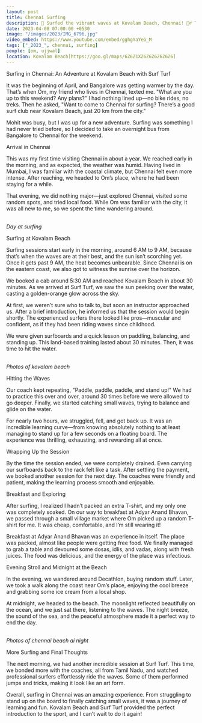 ```yaml
---
layout: post
title: Chennai Surfing
description: 🌊 Surfed the vibrant waves at Kovalam Beach, Chennai! 🏄‍♂️ The sun kissed the golden sands, and the lively atmosphere made every wave a thrilling adventure. The beach life, A2B 🍛 delights, and unforgettable memories with friends. 🏖️✨
date: 2023-04-08 07:00:00 +0530
image: "/images/2023/IMG_6796.jpg"
video_embed: https://www.youtube.com/embed/gghgYaYeG_M
tags: ["_2023_", chennai, surfing]
people: [om, ujjwal]
location: Kovalam Beach[https://goo.gl/maps/6Z6Z1XZ6Z6Z6Z6Z6Z6]
---
```


Surfing in Chennai: An Adventure at Kovalam Beach with Surf Turf

It was the beginning of April, and Bangalore was getting warmer by the day. That’s when Om, my friend who lives in Chennai, texted me. "What are you up to this weekend? Any plans?" I had nothing lined up—no bike rides, no treks. Then he asked, "Want to come to Chennai for surfing? There’s a good surf club near Kovalam Beach, just 20 km from the city."

Mohit was busy, but I was up for a new adventure. Surfing was something I had never tried before, so I decided to take an overnight bus from Bangalore to Chennai for the weekend.

Arrival in Chennai

This was my first time visiting Chennai in about a year. We reached early in the morning, and as expected, the weather was humid. Having lived in Mumbai, I was familiar with the coastal climate, but Chennai felt even more intense. After reaching, we headed to Om’s place, where he had been staying for a while.

That evening, we did nothing major—just explored Chennai, visited some random spots, and tried local food. While Om was familiar with the city, it was all new to me, so we spent the time wandering around.

<div class="gallery-box">
  <div class="gallery">
    <img src="/images/2023/internal/IMG20230407151239.jpg" loading="lazy" alt="">
    <img src="/images/2023/internal/IMG20230407170318.jpg" loading="lazy" alt="">
  </div>
  <em>Day at surfing</em>
</div>

Surfing at Kovalam Beach

Surfing sessions start early in the morning, around 6 AM to 9 AM, because that’s when the waves are at their best, and the sun isn’t scorching yet. Once it gets past 9 AM, the heat becomes unbearable. Since Chennai is on the eastern coast, we also got to witness the sunrise over the horizon.

We booked a cab around 5:30 AM and reached Kovalam Beach in about 30 minutes. As we arrived at Surf Turf, we saw the sun peeking over the water, casting a golden-orange glow across the sky.

At first, we weren’t sure who to talk to, but soon an instructor approached us. After a brief introduction, he informed us that the session would begin shortly. The experienced surfers there looked like pros—muscular and confident, as if they had been riding waves since childhood.

We were given surfboards and a quick lesson on paddling, balancing, and standing up. This land-based training lasted about 30 minutes. Then, it was time to hit the water.

<div class="gallery-box">
  <div class="gallery">
    <img src="/images/2023/internal/IMG_6774.jpg" loading="lazy" alt="">
    <img src="/images/2023/internal/IMG_6826.jpg" loading="lazy" alt="">
    <img src="/images/2023/internal/VID_20230408_083551627_exported_4146.jpg" loading="lazy" alt="">
  </div>
  <em>Photos of kovalam beach</em>
</div>

Hitting the Waves

Our coach kept repeating, "Paddle, paddle, paddle, and stand up!" We had to practice this over and over, around 30 times before we were allowed to go deeper. Finally, we started catching small waves, trying to balance and glide on the water.

For nearly two hours, we struggled, fell, and got back up. It was an incredible learning curve—from knowing absolutely nothing to at least managing to stand up for a few seconds on a floating board. The experience was thrilling, exhausting, and rewarding all at once.

Wrapping Up the Session

By the time the session ended, we were completely drained. Even carrying our surfboards back to the rack felt like a task. After settling the payment, we booked another session for the next day. The coaches were friendly and patient, making the learning process smooth and enjoyable.

Breakfast and Exploring

After surfing, I realized I hadn’t packed an extra T-shirt, and my only one was completely soaked. On our way to breakfast at Adyar Anand Bhavan, we passed through a small village market where Om picked up a random T-shirt for me. It was cheap, comfortable, and I’m still wearing it!

Breakfast at Adyar Anand Bhavan was an experience in itself. The place was packed, almost like people were getting free food. We finally managed to grab a table and devoured some dosas, idlis, and vadas, along with fresh juices. The food was delicious, and the energy of the place was infectious.

Evening Stroll and Midnight at the Beach

In the evening, we wandered around Decathlon, buying random stuff. Later, we took a walk along the coast near Om’s place, enjoying the cool breeze and grabbing some ice cream from a local shop.

At midnight, we headed to the beach. The moonlight reflected beautifully on the ocean, and we just sat there, listening to the waves. The night breeze, the sound of the sea, and the peaceful atmosphere made it a perfect way to end the day.

<div class="gallery-box">
  <div class="gallery">
    <img src="/images/2023/internal/IMG_5850.jpg" loading="lazy" alt="">
    <img src="/images/2023/internal/IMG20230408213006.jpg" loading="lazy" alt="">
    <img src="/images/2023/internal/IMG20230408215412.jpg" loading="lazy" alt="">
  </div>
  <em>Photos of chennai beach ai night</em>
</div>

More Surfing and Final Thoughts

The next morning, we had another incredible session at Surf Turf. This time, we bonded more with the coaches, all from Tamil Nadu, and watched professional surfers effortlessly ride the waves. Some of them performed jumps and tricks, making it look like an art form.

Overall, surfing in Chennai was an amazing experience. From struggling to stand up on the board to finally catching small waves, it was a journey of learning and fun. Kovalam Beach and Surf Turf provided the perfect introduction to the sport, and I can’t wait to do it again!



